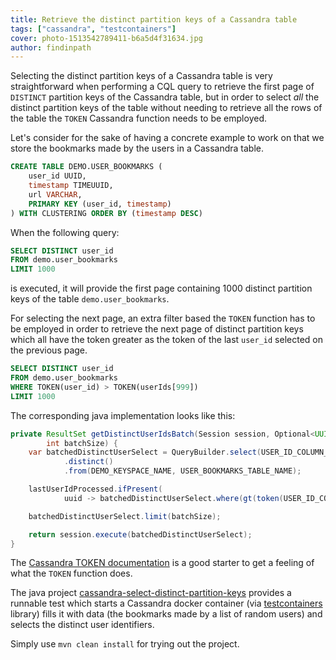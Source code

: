 ```yaml
---
title: Retrieve the distinct partition keys of a Cassandra table
tags: ["cassandra", "testcontainers"]
cover: photo-1513542789411-b6a5d4f31634.jpg
author: findinpath
---
```


Selecting the distinct partition keys of a Cassandra table is very straightforward when performing a CQL query to retrieve the first page
of `DISTINCT` partition keys of the Cassandra table, but in order to select _all_ the distinct partition keys of the table without needing
to retrieve all the rows of the table the `TOKEN` Cassandra function  needs to be employed. 


<re-img src="photo-1513542789411-b6a5d4f31634.jpg"></re-img>


Let's consider for the sake of having a concrete example to work on that we store the bookmarks made by the users
in a Cassandra table.

```sql
CREATE TABLE DEMO.USER_BOOKMARKS (
	user_id UUID,
	timestamp TIMEUUID,
	url VARCHAR,
	PRIMARY KEY (user_id, timestamp)
) WITH CLUSTERING ORDER BY (timestamp DESC)
```					


When the following query:

```sql 
SELECT DISTINCT user_id
FROM demo.user_bookmarks
LIMIT 1000
```

is executed, it will provide the first page containing 1000 distinct partition keys of the table `demo.user_bookmarks`.

For selecting the next page, an extra filter based the `TOKEN` function has to be employed in order to retrieve 
the next page of distinct partition keys which all have the token greater as the token of the last `user_id` selected on the previous page.


```sql 
SELECT DISTINCT user_id
FROM demo.user_bookmarks
WHERE TOKEN(user_id) > TOKEN(userIds[999]) 
LIMIT 1000
```



The corresponding java implementation looks like this:

```java
private ResultSet getDistinctUserIdsBatch(Session session, Optional<UUID> lastUserIdProcessed,
		int batchSize) {
	var batchedDistinctUserSelect = QueryBuilder.select(USER_ID_COLUMN_NAME)
			.distinct()
			.from(DEMO_KEYSPACE_NAME, USER_BOOKMARKS_TABLE_NAME);

	lastUserIdProcessed.ifPresent(
			uuid -> batchedDistinctUserSelect.where(gt(token(USER_ID_COLUMN_NAME), token(uuid))));

	batchedDistinctUserSelect.limit(batchSize);

	return session.execute(batchedDistinctUserSelect);
}
```


The [Cassandra TOKEN documentation](https://docs.datastax.com/en/archived/cql/3.3/cql/cql_using/useToken.html) is a good starter to
get a feeling of what the `TOKEN` function does.



The java project [cassandra-select-distinct-partition-keys](https://github.com/findinpath/cassandra-select-distinct-partition-keys/)
provides a runnable test which starts a Cassandra docker container (via [testcontainers](https://www.testcontainers.org/) library)
fills it with data (the bookmarks made by a list of random users) and selects the distinct user identifiers.

Simply use `mvn clean install` for trying out the project.
